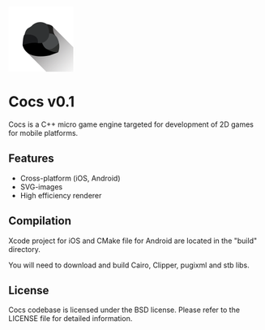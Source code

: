 <img src="https://github.com/ondesly/cocs/blob/master/icon.png" alt="cocs" width=128>

# Cocs v0.1

Cocs is a C++ micro game engine targeted for development of 2D games for mobile platforms.

## Features

* Cross-platform (iOS, Android)
* SVG-images
* High efficiency renderer

## Compilation

Xcode project for iOS and CMake file for Android are located in the "build" directory.

You will need to download and build Cairo, Clipper, pugixml and stb libs.

## License

Cocs codebase is licensed under the BSD license. Please refer to the LICENSE file for detailed information.

